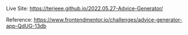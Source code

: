 Live Site: https://terjeee.github.io/2022.05.27-Advice-Generator/

Reference: https://www.frontendmentor.io/challenges/advice-generator-app-QdUG-13db
